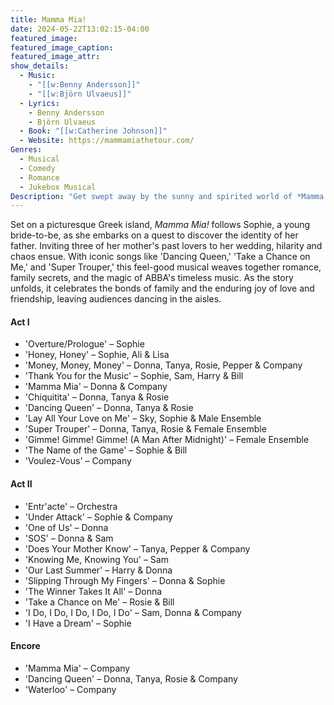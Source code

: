 ```yaml
---
title: Mamma Mia!
date: 2024-05-22T13:02:15-04:00
featured_image:
featured_image_caption: 
featured_image_attr:
show_details: 
  - Music: 
    - "[[w:Benny Andersson]]"
    - "[[w:Björn Ulvaeus]]"
  - Lyrics:
    - Benny Andersson
    - Björn Ulvaeus
  - Book: "[[w:Catherine Johnson]]"
  - Website: https://mammamiathetour.com/
Genres:
  - Musical
  - Comedy
  - Romance
  - Jukebox Musical
Description: "Get swept away by the sunny and spirited world of *Mamma Mia!*, where ABBA's greatest hits bring to life a heartwarming tale of love, laughter, and friendship."
---
```

Set on a picturesque Greek island, *Mamma Mia!* follows Sophie, a young bride-to-be, as she embarks on a quest to discover the identity of her father. Inviting three of her mother's past lovers to her wedding, hilarity and chaos ensue. With iconic songs like 'Dancing Queen,' 'Take a Chance on Me,' and 'Super Trouper,' this feel-good musical weaves together romance, family secrets, and the magic of ABBA's timeless music. As the story unfolds, it celebrates the bonds of family and the enduring joy of love and friendship, leaving audiences dancing in the aisles.

#### Act I
- 'Overture/Prologue' – Sophie
- 'Honey, Honey' – Sophie, Ali & Lisa
- 'Money, Money, Money' – Donna, Tanya, Rosie, Pepper & Company
- 'Thank You for the Music' – Sophie, Sam, Harry & Bill
- 'Mamma Mia' – Donna & Company
- 'Chiquitita' – Donna, Tanya & Rosie
- 'Dancing Queen' – Donna, Tanya & Rosie
- 'Lay All Your Love on Me' – Sky, Sophie & Male Ensemble
- 'Super Trouper' – Donna, Tanya, Rosie & Female Ensemble
- 'Gimme! Gimme! Gimme! (A Man After Midnight)' – Female Ensemble
- 'The Name of the Game' – Sophie & Bill
- 'Voulez-Vous' – Company

#### Act II
- 'Entr'acte' – Orchestra
- 'Under Attack' – Sophie & Company
- 'One of Us' – Donna
- 'SOS' – Donna & Sam
- 'Does Your Mother Know' – Tanya, Pepper & Company
- 'Knowing Me, Knowing You' – Sam
- 'Our Last Summer' – Harry & Donna
- 'Slipping Through My Fingers' – Donna & Sophie
- 'The Winner Takes It All' – Donna
- 'Take a Chance on Me' – Rosie & Bill
- 'I Do, I Do, I Do, I Do, I Do' – Sam, Donna & Company
- 'I Have a Dream' – Sophie

#### Encore
- 'Mamma Mia' – Company
- 'Dancing Queen' – Donna, Tanya, Rosie & Company
- 'Waterloo' – Company